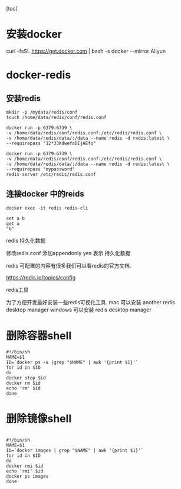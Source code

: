 [toc]


# 安装docker

curl -fsSL https://get.docker.com | bash -s docker --mirror Aliyun

# docker-redis
## 安装redis

```
mkdir -p /mydata/redis/conf
touch /home/data/redis/conf/redis.conf

docker run -p 6379:6739 \
-v /home/data/redis/conf/redis.conf:/etc/redis/redis.conf \
-v /home/data/redis/data/:/data --name redis -d redis:latest \
--requirepass "12*33KdwefaDIjAEfo" 

docker run -p 6379:6739 \
-v /home/data/redis/conf/redis.conf:/etc/redis/redis.conf \
-v /home/data/redis/data/:/data --name redis -d redis:latest \
--requirepass "mypassword"
redis-server /etc/redis/redis.conf
```
##  连接docker 中的reids
```
docker exec -it redis redis-cli

set a b 
get a 
"b"
```
redis 持久化数据

修改redis.conf 添加appendonly yes 表示 持久化数据

redis 可配置的内容有很多我们可以看redis的官方文档.

https://redis.io/topics/config

redis工具

为了方便开发最好安装一些redis可视化工具.
mac 可以安装 another redis desktop manager
windows 可以安装 redis desktop manager
# 删除容器shell

```
#!/bin/sh
NAME=$1
ID=`docker ps -a |grep "$NAME" | awk '{print $1}'`
for id in $ID 
do
docker stop $id 
docker rm $id 
echo 'rm' $id
done 
```

# 删除镜像shell

```

#!/bin/sh
NAME=$1
ID=`docker images | grep "$NAME" | awk '{print $1}'`
for id in $ID
do
docker rmi $id
echo 'rmi' $id
docker ps images
done
```

